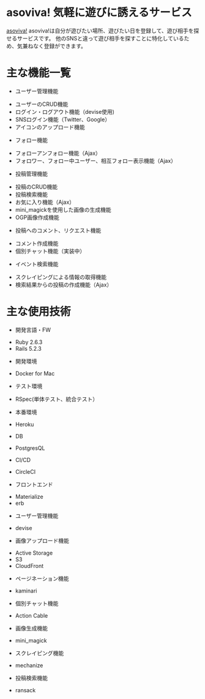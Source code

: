 # asoviva! 気軽に遊びに誘えるサービス
[asoviva!](https://i.imgur.com/QF6kvRM.png)
asoviva!は自分が遊びたい場所、遊びたい日を登録して、遊び相手を探せるサービスです。
他のSNSと違って遊び相手を探すことに特化しているため、気兼ねなく登録ができます。

# 主な機能一覧
* ユーザー管理機能
- ユーザーのCRUD機能
- ログイン・ログアウト機能（devise使用)
- SNSログイン機能（Twitter、Google）
- アイコンのアップロード機能
* フォロー機能
- フォローアンフォロー機能（Ajax）
- フォロワー、フォロー中ユーザー、相互フォロー表示機能（Ajax）
* 投稿管理機能
- 投稿のCRUD機能
- 投稿検索機能
- お気に入り機能（Ajax）
- mini_magickを使用した画像の生成機能
- OGP画像作成機能
* 投稿へのコメント、リクエスト機能
- コメント作成機能
- 個別チャット機能（実装中）
* イベント検索機能
- スクレイピングによる情報の取得機能
- 検索結果からの投稿の作成機能（Ajax）

# 主な使用技術
* 開発言語・FW
- Ruby 2.6.3
- Rails 5.2.3
* 開発環境
- Docker for Mac
* テスト環境
- RSpec(単体テスト、統合テスト）
* 本番環境
- Heroku
* DB
- PostgresQL
* CI/CD
- CircleCI
* フロントエンド
- Materialize
- erb
* ユーザー管理機能
- devise
* 画像アップロード機能
- Active Storage
- S3
- CloudFront
* ページネーション機能
- kaminari
* 個別チャット機能
- Action Cable
* 画像生成機能
- mini_magick
* スクレイピング機能
- mechanize
* 投稿検索機能
- ransack
